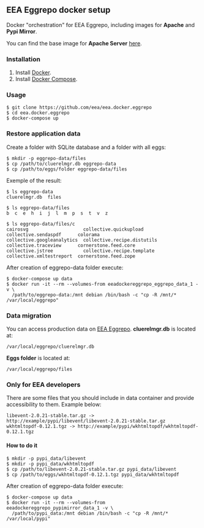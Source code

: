 ## EEA Eggrepo docker setup

Docker "orchestration" for EEA Eggrepo, including images for **Apache** and **Pypi Mirror**.

You can find the base image for **Apache Server** [here](https://hub.docker.com/r/eeacms/apache/).

### Installation
1. Install [Docker](https://www.docker.com/).
2. Install [Docker Compose](https://docs.docker.com/compose/).

### Usage

    $ git clone https://github.com/eea/eea.docker.eggrepo
    $ cd eea.docker.eggrepo
    $ docker-compose up
    
### Restore application data
Create a folder with SQLite database and a folder with all eggs:

    $ mkdir -p eggrepo-data/files
    $ cp /path/to/cluerelmgr.db eggrepo-data
    $ cp /path/to/eggs/folder eggrepo-data/files

Exemple of the result:
    
    $ ls eggrepo-data
    cluerelmgr.db  files
    
    $ ls eggrepo-data/files
    b  c  e  h  i  j  l  m  p  s  t  v  z

    $ ls eggrepo-data/files/c
    cairosvg                    collective.quickupload       collective.sendaspdf      colorama
    collective.googleanalytics  collective.recipe.distutils  collective.traceview      cornerstone.feed.core
    collective.jstree           collective.recipe.template   collective.xmltestreport  cornerstone.feed.zope

After creation of eggrepo-data folder execute:

    $ docker-compose up data
    $ docker run -it --rm --volumes-from eeadockereggrepo_eggrepo_data_1 -v \
      /path/to/eggrepo-data:/mnt debian /bin/bash -c "cp -R /mnt/* /var/local/eggrepo"

### Data migration
You can access production data on [EEA Eggrepo](http://eggrepo.eea.europa.eu). **cluerelmgr.db** is located at:

    /var/local/eggrepo/cluerelmgr.db
    
**Eggs folder** is located at:

    /var/local/eggrepo/files

### Only for EEA developers
There are some files that you should include in data container and provide accessibility to them. Example below:

    libevent-2.0.21-stable.tar.gz -> http://example/pypi/libevent/libevent-2.0.21-stable.tar.gz
    wkhtmltopdf-0.12.1.tgz -> http://example/pypi/wkhtmltopdf/wkhtmltopdf-0.12.1.tgz
    
#### How to do it

    $ mkdir -p pypi_data/libevent
    $ mkdir -p pypi_data/wkhtmltopdf
    $ cp /path/to/libevent-2.0.21-stable.tar.gz pypi_data/libevent
    $ cp /path/to/eggs/wkhtmltopdf-0.12.1.tgz pypi_data/wkhtmltopdf

After creation of eggrepo-data folder execute:

    $ docker-compose up data
    $ docker run -it --rm --volumes-from eeadockereggrepo_pypimirror_data_1 -v \
      /path/to/pypi_data:/mnt debian /bin/bash -c "cp -R /mnt/* /var/local/pypi"    
